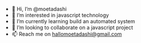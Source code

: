 - 👋 Hi, I’m @moetadashi
- 👀 I’m interested in javascript technology
- 🌱 I’m currently learning build an automated system
- 💞️ I’m looking to collaborate on a javascript project
- 📫 Reach me on hallomoetadashi@gmail.com
